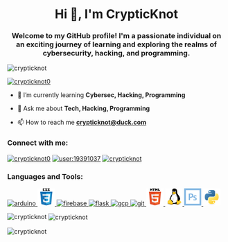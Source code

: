 <h1 align="center">Hi 👋, I'm CrypticKnot</h1>
<h3 align="center">Welcome to my GitHub profile! I'm a passionate individual on an exciting journey of learning and exploring the realms of cybersecurity, hacking, and programming.</h3>

<p align="left"> <img src="https://komarev.com/ghpvc/?username=crypticknot&label=Profile%20Views&color=ff0000&style=flat" alt="crypticknot" /> </p>

<p align="left"> <a href="https://twitter.com/crypticknot0" target="blank"><img src="https://img.shields.io/twitter/follow/crypticknot0?logo=twitter&style=for-the-badge" alt="crypticknot0" /></a> </p>

- 🌱 I’m currently learning **Cybersec, Hacking, Programming**

- 💬 Ask me about **Tech, Hacking, Programming**

- 📫 How to reach me **crypticknot@duck.com**

<h3 align="left">Connect with me:</h3>
<p align="left">
<a href="https://twitter.com/crypticknot0" target="blank"><img align="center" src="https://raw.githubusercontent.com/rahuldkjain/github-profile-readme-generator/master/src/images/icons/Social/twitter.svg" alt="crypticknot0" height="30" width="40" /></a>
<a href="https://stackoverflow.com/users/user:19391037" target="blank"><img align="center" src="https://raw.githubusercontent.com/rahuldkjain/github-profile-readme-generator/master/src/images/icons/Social/stack-overflow.svg" alt="user:19391037" height="30" width="40" /></a>
<a href="https://instagram.com/crypticknot" target="blank"><img align="center" src="https://raw.githubusercontent.com/rahuldkjain/github-profile-readme-generator/master/src/images/icons/Social/instagram.svg" alt="crypticknot" height="30" width="40" /></a>
</p>

<h3 align="left">Languages and Tools:</h3>
<p align="left"> <a href="https://www.arduino.cc/" target="_blank" rel="noreferrer"> <img src="https://cdn.worldvectorlogo.com/logos/arduino-1.svg" alt="arduino" width="40" height="40"/> </a> <a href="https://www.w3schools.com/css/" target="_blank" rel="noreferrer"> <img src="https://raw.githubusercontent.com/devicons/devicon/master/icons/css3/css3-original-wordmark.svg" alt="css3" width="40" height="40"/> </a> <a href="https://firebase.google.com/" target="_blank" rel="noreferrer"> <img src="https://www.vectorlogo.zone/logos/firebase/firebase-icon.svg" alt="firebase" width="40" height="40"/> </a> <a href="https://flask.palletsprojects.com/" target="_blank" rel="noreferrer"> <img src="https://www.vectorlogo.zone/logos/pocoo_flask/pocoo_flask-icon.svg" alt="flask" width="40" height="40"/> </a> <a href="https://cloud.google.com" target="_blank" rel="noreferrer"> <img src="https://www.vectorlogo.zone/logos/google_cloud/google_cloud-icon.svg" alt="gcp" width="40" height="40"/> </a> <a href="https://git-scm.com/" target="_blank" rel="noreferrer"> <img src="https://www.vectorlogo.zone/logos/git-scm/git-scm-icon.svg" alt="git" width="40" height="40"/> </a> <a href="https://www.w3.org/html/" target="_blank" rel="noreferrer"> <img src="https://raw.githubusercontent.com/devicons/devicon/master/icons/html5/html5-original-wordmark.svg" alt="html5" width="40" height="40"/> </a> <a href="https://www.linux.org/" target="_blank" rel="noreferrer"> <img src="https://raw.githubusercontent.com/devicons/devicon/master/icons/linux/linux-original.svg" alt="linux" width="40" height="40"/> </a> <a href="https://www.photoshop.com/en" target="_blank" rel="noreferrer"> <img src="https://raw.githubusercontent.com/devicons/devicon/master/icons/photoshop/photoshop-line.svg" alt="photoshop" width="40" height="40"/> </a> <a href="https://www.python.org" target="_blank" rel="noreferrer"> <img src="https://raw.githubusercontent.com/devicons/devicon/master/icons/python/python-original.svg" alt="python" width="40" height="40"/> </a> </p>

<p><img align="left" src="https://github-readme-stats.vercel.app/api/top-langs?username=crypticknot&show_icons=true&theme=dark&title_color=ff0000&locale=en&layout=compact" alt="crypticknot" /></p>

<p>&nbsp;<img align="center" src="https://github-readme-stats.vercel.app/api?username=crypticknot&show_icons=true&theme=dark&title_color=ff0000&locale=en" alt="crypticknot" /></p>

<p><img align="center" src="https://github-readme-streak-stats.herokuapp.com/?user=crypticknot&theme=dark" alt="crypticknot" /></p>
